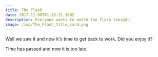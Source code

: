```yaml
---
title: The Flash
date: 2017-11-08T01:13:21.168Z
description: Everyone wants to watch the flash tonight.
image: /img/The_Flash_title_card.png
---
```

Well we saw it and now it's time to get back to work. Did you enjoy it?

Time has passed and now it is too late.
